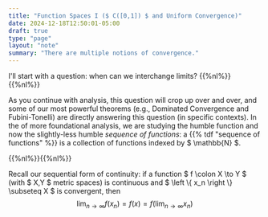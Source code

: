 ```yaml
---
title: "Function Spaces I ($ C([0,1]) $ and Uniform Convergence)"
date: 2024-12-18T12:50:01-05:00
draft: true
type: "page"
layout: "note"
summary: "There are multiple notions of convergence."
---
```



I'll start with a question: when can we interchange limits?
{{%nl%}}{{%nl%}}

As you continue with analysis, this question will crop up over and over, and some of our most powerful theorems (e.g., Dominated Convergence and Fubini-Tonelli) are directly answering this question (in specific contexts). 
In the of more foundational analysis, we are studying the humble function and now the slightly-less humble _sequence of functions_: a {{% tdf "sequence of functions" %}} is a collection of functions indexed by $ \mathbb{N} $.

{{%nl%}}{{%nl%}}

Recall our sequential form of continuity: if a function $ f \colon X \to Y $ (with $ X,Y $ metric spaces) is continuous and $ \left \\{ x_n \right \\} \subseteq X $ is convergent, then
$$\begin{equation}
    \lim_{n\to\infty} f(x_n) = f(x) = f \left (\lim_{n\to\infty}x_n \right ) 
\end{equation}$$


